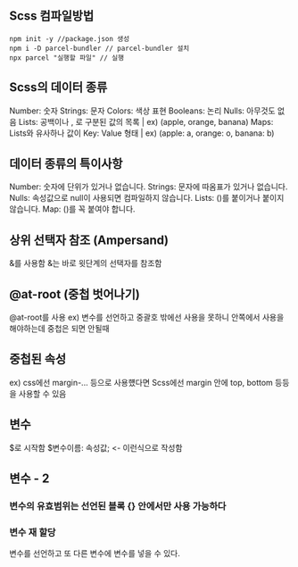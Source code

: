 ## Scss 컴파일방법
```
npm init -y //package.json 생성
npm i -D parcel-bundler // parcel-bundler 설치
npx parcel "실행할 파일" // 실행
```

## Scss의 데이터 종류

Number: 숫자
Strings: 문자
Colors: 색상 표현
Booleans: 논리
Nulls: 아무것도 없음
Lists: 공백이나 , 로 구분된 값의 목록 | ex) (apple, orange, banana)
Maps: Lists와 유사하나 값이 Key: Value 형태 | ex) (apple: a, orange: o, banana: b)

## 데이터 종류의 특이사항
Number: 숫자에 단위가 있거나 없습니다.
Strings: 문자에 따옴표가 있거나 없습니다.
Nulls: 속성값으로 null이 사용되면 컴파일하지 않습니다.
Lists: ()를 붙이거나 붙이지 않습니다.
Map: ()를 꼭 붙여야 합니다.

## 상위 선택자 참조 (Ampersand)

&를 사용함
&는 바로 윗단계의 선택자를 참조함

## @at-root (중첩 벗어나기)

@at-root를 사용
ex) 변수를 선언하고 중괄호 밖에선 사용을 못하니 안쪽에서 사용을 해야하는데 중첩은 되면 안될때

## 중첩된 속성
ex) css에선 margin-... 등으로 사용헀다면 Scss에선  margin 안에 top, bottom 등등을 사용할 수 있음

## 변수

$로 시작함
$변수이름: 속성값; <- 이런식으로 작성함

## 변수 - 2
### 변수의 유효범위는 선언된 블록 {} 안에서만 사용 가능하다
### 변수 재 할당

변수를 선언하고 또 다른 변수에 변수를 넣을 수 있다.
